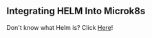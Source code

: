 ## Integrating HELM Into Microk8s

Don't know what Helm is? Click [Here](https://helm.sh/docs/topics/architecture/#the-purpose-of-helm)!
